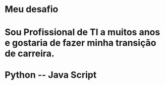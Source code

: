<h1>Meu desafio<h1/>

Sou Profissional de TI a muitos anos e gostaria de fazer minha transição de carreira.<br/>
<br>
Python -- Java Script
